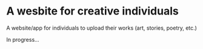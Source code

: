 # A wesbite for creative individuals
A website/app for individuals to upload their works (art, stories, poetry, etc.)

In progress...
